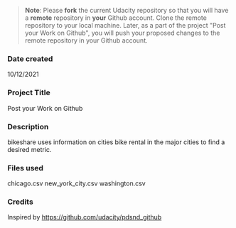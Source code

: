 >**Note**: Please **fork** the current Udacity repository so that you will have a **remote** repository in **your** Github account. Clone the remote repository to your local machine. Later, as a part of the project "Post your Work on Github", you will push your proposed changes to the remote repository in your Github account.

### Date created
10/12/2021

### Project Title
Post your Work on Github

### Description
bikeshare uses information on cities bike rental in the major cities to find a desired metric.

### Files used
chicago.csv new_york_city.csv washington.csv

### Credits
Inspired by https://github.com/udacity/pdsnd_github

